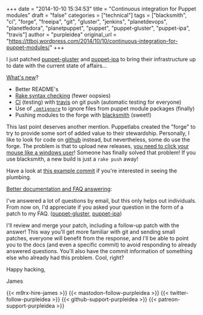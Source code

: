 +++
date = "2014-10-10 15:34:53"
title = "Continuous integration for Puppet modules"
draft = "false"
categories = ["technical"]
tags = ["blacksmith", "ci", "forge", "freeipa", "git", "gluster", "jenkins", "planetdevops", "planetfedora", "planetpuppet", "puppet", "puppet-gluster", "puppet-ipa", "travis"]
author = "purpleidea"
original_url = "https://ttboj.wordpress.com/2014/10/10/continuous-integration-for-puppet-modules/"
+++

I just patched <a href="https://github.com/purpleidea/puppet-gluster">puppet-gluster</a> and <a href="https://github.com/purpleidea/puppet-ipa">puppet-ipa</a> to bring their infrastructure up to date with the current state of affairs...

<span style="text-decoration:underline;">What's new</span>?
<ul>
	<li>Better README's</li>
	<li><a href="https://github.com/purpleidea/puppet-ipa/blob/master/Rakefile">Rake syntax checking</a> (fewer oopsies)</li>
	<li><a href="https://en.wikipedia.org/wiki/Continuous_integration">CI</a> (testing) with <a href="https://github.com/purpleidea/puppet-ipa/blob/master/.travis.yml">travis</a> on git push (automatic testing for everyone)</li>
	<li>Use of <a href="https://projects.puppetlabs.com/issues/14651"><code>.pmtignore</code></a> to ignore files from puppet module packages (finally)</li>
	<li>Pushing modules to the forge with <a href="https://github.com/maestrodev/puppet-blacksmith">blacksmith</a> (sweet!)</li>
</ul>
This last point deserves another mention. Puppetlabs created the "forge" to try to provide some sort of added value to their stewardship. Personally, I like to look for code on <a href="https://github.com/purpleidea/">github</a> instead, but nevertheless, some do use the forge. The problem is that to upload new releases, <a href="https://twitter.com/purpleidea/status/520635052850675712">you need to click your mouse like a windows user</a>! Someone has finally solved that problem! If you use blacksmith, a new build is just a <code>rake push</code> away!

Have a look at <a href="https://github.com/purpleidea/puppet-gluster/commit/f24cca2ac8d138aae71c019a9bf6f311395f562d">this example commit</a> if you're interested in seeing the plumbing.

<span style="text-decoration:underline;">Better documentation and FAQ answering</span>:

I've answered a lot of questions by email, but this only helps out individuals. From now on, I'd appreciate if you asked your question in the form of a patch to my FAQ. (<a href="https://github.com/purpleidea/puppet-gluster/blob/master/DOCUMENTATION.md#usage-and-frequently-asked-questions">puppet-gluster</a>, <a href="https://github.com/purpleidea/puppet-ipa/blob/master/DOCUMENTATION.md#usage-and-frequently-asked-questions">puppet-ipa</a>)

I'll review and merge your patch, including a follow-up patch with the answer! This way you'll get more familiar with git and sending small patches, everyone will benefit from the response, and I'll be able to point you to the docs (and even a specific commit) to avoid responding to already answered questions. You'll also have the commit information of something else who already had this problem. Cool, right?

Happy hacking,

James

{{< m9rx-hire-james >}}
{{< mastodon-follow-purpleidea >}}
{{< twitter-follow-purpleidea >}}
{{< github-support-purpleidea >}}
{{< patreon-support-purpleidea >}}
